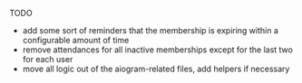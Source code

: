 TODO
* add some sort of reminders that the membership is expiring within a configurable amount of time
* remove attendances for all inactive memberships except for the last two for each user
* move all logic out of the aiogram-related files, add helpers if necessary
